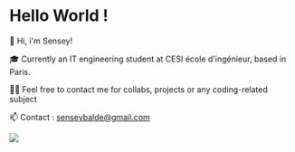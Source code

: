 # Hello World !
<div>
  <p>👋 Hi, i'm Sensey!</p>
  <p>🎓 Currently an IT engineering student at CESI école d'ingénieur, based in Paris.</p>
  <p>👨‍💻 Feel free to contact me for collabs, projects or any coding-related subject</p>
  <p>📫 Contact : <a href="mailto:senseybalde@gmail.com"> senseybalde@gmail.com </a> </p>
</div>

<picture>
  <source
    srcset="https://github-readme-stats.vercel.app/api?username=sorooty&show_icons=true&theme=dark"
    media="(prefers-color-scheme: dark)"
  />
  <source
    srcset="https://github-readme-stats.vercel.app/api?username=sorooty&show_icons=true"
    media="(prefers-color-scheme: light), (prefers-color-scheme: green)"
  />
  <img src="https://github-readme-stats.vercel.app/api?username=sorootya&show_icons=true" />
</picture>
